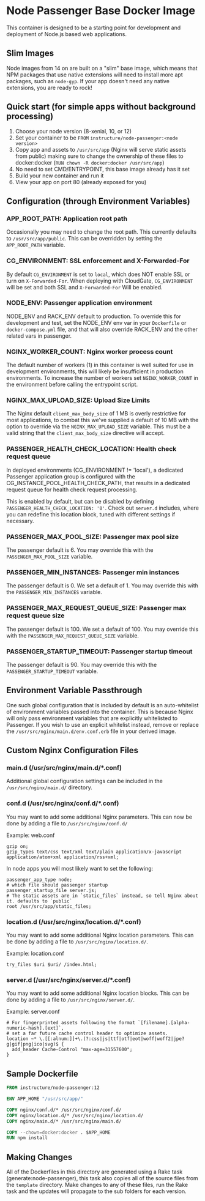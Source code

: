 # Node Passenger Base Docker Image

This container is designed to be a starting point for development and deployment
of Node.js based web applications.

## Slim Images

Node images from 14 on are built on a "slim" base image, which means that NPM
packages that use native extensions will need to install more apt packages,
such as `node-gyp`. If your app doesn't need any native extensions, you are
ready to rock!

## Quick start (for simple apps without background processing)

1. Choose your node version (8-xenial, 10, or 12)
2. Set your container to be `FROM` `instructure/node-passenger:<node version>`
3. Copy app and assets to `/usr/src/app` (Nginx will serve static assets from public)
making sure to change the ownership of these files to docker:docker (`RUN chown -R docker:docker /usr/src/app`)
4. No need to set CMD/ENTRYPOINT, this base image already has it set
5. Build your new container and run it
6. View your app on port 80 (already exposed for you)

## Configuration (through Environment Variables)

### APP_ROOT_PATH: Application root path

Occasionally you may need to change the root path. This currently defaults to
`/usr/src/app/public`. This can be overridden by setting the `APP_ROOT_PATH`
variable.

### CG_ENVIRONMENT: SSL enforcement and X-Forwarded-For

By default `CG_ENVIRONMENT` is set to `local`, which does NOT enable SSL or turn
on `X-Forwarded-For`. When deploying with CloudGate, `CG_ENVIRONMENT` will be
set and both SSL and `X-Forwarded-For` Will be enabled.

### NODE_ENV: Passenger application environment

NODE_ENV and RACK_ENV default to production. To override this for development
and test, set the NODE_ENV env var in your `Dockerfile` or `docker-compose.yml`
file, and that will also override RACK_ENV and the other related vars in
passenger.

### NGINX_WORKER_COUNT: Nginx worker process count

The default number of workers (1) in this container is well suited for use
in development environments, this will likely be insufficient in production
environments. To increase the number of workers set `NGINX_WORKER_COUNT` in
the environment before calling the entrypoint script.

### NGINX_MAX_UPLOAD_SIZE: Upload Size Limits

The Nginx default `client_max_body_size` of 1 MB is overly restrictive for
most applications, to combat this we've supplied a default of 10 MB with
the option to override via the `NGINX_MAX_UPLOAD_SIZE` variable. This must
be a valid string that the `client_max_body_size` directive will accept.

### PASSENGER_HEALTH_CHECK_LOCATION: Health check request queue

In deployed environments (CG_ENVIRONMENT != 'local'), a dedicated Passenger
application group is configured with the CG_INSTANCE_POOL_HEALTH_CHECK_PATH,
that results in a dedicated request queue for health check request processing.

This is enabled by default, but can be disabled by defining
`PASSENGER_HEALTH_CHECK_LOCATION: '0'`. Check out `server.d` includes, where you
can redefine this location block, tuned with different settings if necessary.

### PASSENGER_MAX_POOL_SIZE: Passenger max pool size

The passenger default is 6. You may override this with the
`PASSENGER_MAX_POOL_SIZE` variable.

### PASSENGER_MIN_INSTANCES: Passenger min instances

The passenger default is 0. We set a default of 1. You may override this with
the `PASSENGER_MIN_INSTANCES` variable.

### PASSENGER_MAX_REQUEST_QUEUE_SIZE: Passenger max request queue size

The passenger default is 100. We set a default of 100. You may override this
with the `PASSENGER_MAX_REQUEST_QUEUE_SIZE` variable.

### PASSENGER_STARTUP_TIMEOUT: Passenger startup timeout

The passenger default is 90. You may override this with the
`PASSENGER_STARTUP_TIMEOUT` variable.

## Environment Variable Passthrough

One such global configuration that is included by default is an auto-whitelist
of environment variables passed into the container. This is because Nginx will
only pass environment variables that are explicitly whitelisted to Passenger.
If you wish to use an explicit whitelist instead, remove or replace the
`/usr/src/nginx/main.d/env.conf.erb` file in your derived image.

## Custom Nginx Configuration Files

### main.d (/usr/src/nginx/main.d/*.conf)

Additional global configuration settings can be included in the
`/usr/src/nginx/main.d/` directory.

### conf.d (/usr/src/nginx/conf.d/*.conf)

You may want to add some additional Nginx parameters. This can now be done by
adding a file to `/usr/src/nginx/conf.d/`

Example: web.conf

```
gzip on;
gzip_types text/css text/xml text/plain application/x-javascript application/atom+xml application/rss+xml;
```

In node apps you will most likely want to set the following:

```
passenger_app_type node;
# which file should passenger startup
passenger_startup_file server.js;
# The static assets are in `static_files` instead, so tell Nginx about it. defaults to `public`
root /usr/src/app/static_files;
```

### location.d (/usr/src/nginx/location.d/*.conf)

You may want to add some additional Nginx location parameters. This can be done
by adding a file to `/usr/src/nginx/location.d/`.

Example: location.conf

```
try_files $uri $uri/ /index.html;
```

### server.d (/usr/src/nginx/server.d/*.conf)

You may want to add some additional Nginx location blocks. This can be done by
adding a file to `/usr/src/nginx/server.d/`.

Example: server.conf

```
# For fingerprinted assets following the format `[filename].[alpha-numeric-hash].[ext]`,
# set a far future cache control header to optimize assets.
location ~* \.[[:alnum:]]+\.(?:css|js|ttf|otf|eot|woff|woff2|jpe?g|gif|png|ico|svg)$ {
  add_header Cache-Control "max-age=31557600";
}
```

## Sample Dockerfile

```Dockerfile
FROM instructure/node-passenger:12

ENV APP_HOME "/usr/src/app/"

COPY nginx/conf.d/* /usr/src/nginx/conf.d/
COPY nginx/location.d/* /usr/src/nginx/location.d/
COPY nginx/main.d/* /usr/src/nginx/main.d/

COPY --chown=docker:docker . $APP_HOME
RUN npm install
```

## Making Changes

All of the Dockerfiles in this directory are generated using a Rake task
(generate:node-passenger), this task also copies all of the source files
from the `template` directory. Make changes to any of these files, run the Rake
task and the updates will propagate to the sub folders for each version.
